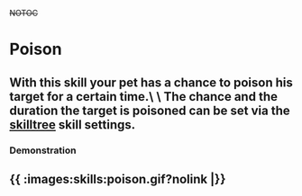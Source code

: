 ~~NOTOC~~
# Poison

With this skill your pet has a chance to poison his target for a certain time.\\
\\
The chance and the duration the target is poisoned can be set via the [skilltree](en/skilltrees) skill settings.
----
### Demonstration

{{ :images:skills:poison.gif?nolink |}}
----

